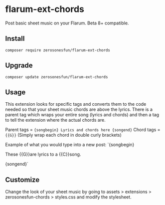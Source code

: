 # flarum-ext-chords

Post basic sheet music on your Flarum. Beta 8+ compatible.

## Install

`composer require zerosonesfun/flarum-ext-chords`

## Upgrade

`composer update zerosonesfun/flarum-ext-chords`

## Usage

This extension looks for specific tags and converts them to the code needed so that your sheet music chords are above the lyrics. There is a parent tag which wraps your entire song (lyrics and chords) and then a tag to tell the extension where the actual chords are.

Parent tags = `{songbegin} Lyrics and chords here {songend}`
Chord tags = `{{G}}` (Simply wrap each chord in double curly brackets)

Example of what you would type into a new post:
`{songbegin}

These {{G}}are lyrics to a {{C}}song.

{songend}`

## Customize

Change the look of your sheet music by going to assets > extensions > zerosonesfun-chords > styles.css and modify the stylesheet.
